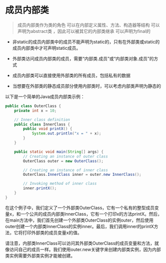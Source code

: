 # 成员内部类

> 成员内部类作为类的角色
可以在内部定义属性、方法、构造器等结构
可以声明为abstract类 ，因此可以被其它的内部类继承
可以声明为final的

- 非static的成员内部类中的成员不能声明为static的，只有在外部类或static的成员内部类中才可声明static成员。

- 外部类访问成员内部类的成员，需要“内部类.成员”或“内部类对象.成员”的方式

- 成员内部类可以直接使用外部类的所有成员，包括私有的数据

- 当想要在外部类的静态成员部分使用内部类时，可以考虑内部类声明为静态的

以下是一个简单的Java成员内部类示例：

```java
public class OuterClass {
    private int x = 10;

    // Inner class definition
    public class InnerClass {
        public void printX() {
            System.out.println("x = " + x);
        }
    }

    public static void main(String[] args) {
        // Creating an instance of outer class
        OuterClass outer = new OuterClass();

        // Creating an instance of inner class
        OuterClass.InnerClass inner = outer.new InnerClass();

        // Invoking method of inner class
        inner.printX();
    }
}
```

在这个例子中，我们定义了一个外部类OuterClass，它有一个私有的整型成员变量x，和一个公共的成员内部类InnerClass，它有一个打印x的方法printX。然后，在main方法中，我们首先创建一个外部类OuterClass的实例outer，然后使用outer创建一个内部类InnerClass的实例inner。最后，我们调用inner的printX方法，它将打印外部类的成员变量x的值。

请注意，内部类InnerClass可以访问其外部类OuterClass的成员变量和方法，就像访问自己的成员一样。我们使用outer.new关键字来创建内部类实例，因为内部类实例需要外部类实例才能被创建。
